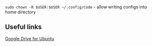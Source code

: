 `sudo chown -R $USER:$USER ~/.config/Code` - allow writing configs into home directory



## Useful links

[Google Drive for Ubuntu](https://linuxconfig.org/google-drive-on-ubuntu-18-04-bionic-beaver-linux)
